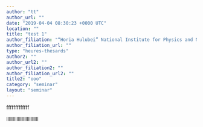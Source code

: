 ```yaml
---
author: "tt"
author_url: ""
date: "2019-04-04 08:30:23 +0000 UTC"
location: ""
title: "test 1"
author_filiation: "“Horia Hulubei” National Institute for Physics and Nuclear Engineering (IFIN-HH)"
author_filiation_url: ""
type: "heures-thésards"
author2: ""
author_url2: ""
author_filiation2: ""
author_filiation_url2: ""
title2: "ooo"
category: "seminar" 
layout: "seminar"
---
```

fffffffffffff

<!-- SUMMARY2 -->

lllllllllllllllllllllllll
